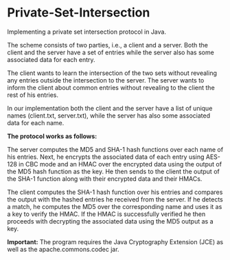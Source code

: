 # Private-Set-Intersection

Implementing a private set intersection protocol in Java.

The scheme consists of two parties, i.e., a client and a server. Both the client and the server have a set of entries while the server also has some associated data for each entry.

The client wants to learn the intersection of the two sets without revealing any entries outside the intersection to the server. The server wants to inform the client about common entries without revealing to the client the rest of his entries.

In our implementation both the client and the server have a list of unique names (client.txt, server.txt), while the server has also some associated data for each name.

**The protocol works as follows:**

The server computes the MD5 and SHA-1 hash functions over each name of his entries. Next, he encrypts the associated data of each entry using AES-128 in CBC mode and an HMAC over the encrypted data using the output of the MD5 hash function as the key. He then sends to the client the output of the SHA-1 function along with their encrypted data and their HMACs.

The client computes the SHA-1 hash function over his entries and compares the output with the hashed entries he received from the server. If he detects a match, he computes the MD5 over the corresponding name and uses it as a key to verify the HMAC. If the HMAC is successfully verified he then proceeds with decrypting the associated data using the MD5 output as a key.

**Important:** The program requires the Java Cryptography Extension (JCE) as well as the apache.commons.codec jar.

